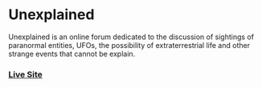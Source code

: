 # Unexplained
Unexplained is an online forum dedicated to the discussion of sightings of paranormal entities, UFOs, the possibility of extraterrestrial life and other strange events that cannot be explain.
### [Live Site](https://unexplained.onrender.com/)
